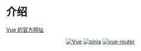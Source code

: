 # 介绍

[Vue 的官方网址](https://cn.vuejs.org/guide/introduction.html)

<p align="center">
  <a href="https://github.com/vuejs/core" target="_blank"><img src="https://img.shields.io/badge/Vue-v3.3.4-brightgreen" alt="Vue" /></a>
  <a href="https://github.com/vuejs/pinia" target="_blank"><img src="https://img.shields.io/badge/pinia-v2.1.6-brightgreen" alt="pinia" /></a>
  <a href="https://github.com/vuejs/router" target="_blank"><img src="https://img.shields.io/badge/vueRouter-v2.1.6-brightgreen" alt="vue-router" /></a>
</p>
